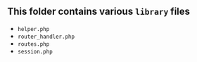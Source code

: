 ## This folder contains various `library` files

- `helper.php`
- `router_handler.php`
- `routes.php`
- `session.php`